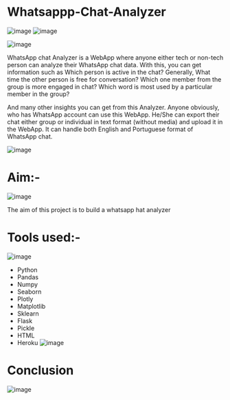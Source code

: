 # Whatsappp-Chat-Analyzer
![image](https://user-images.githubusercontent.com/88799249/155767768-2d42c645-641d-4e44-b4fa-b14442e4b836.png) ![image](https://user-images.githubusercontent.com/88799249/155767835-6d07a1a4-49b3-4aea-925b-5aa4dccb63ca.png)


![image](https://user-images.githubusercontent.com/88799249/155768987-31b1e291-a72d-40d6-bdb5-feef6a569bb8.png)


WhatsApp chat Analyzer is a WebApp where anyone either tech or non-tech person can analyze their WhatsApp chat data. With this, you can get information such as Which person is active in the chat? Generally, What time the other person is free for conversation? Which one member from the group is more engaged in chat? Which word is most used by a particular member in the group?

And many other insights you can get from this Analyzer. Anyone obviously, who has WhatsApp account can use this WebApp. He/She can export their chat either group or individual in text format (without media) and upload it in the WebApp. It can handle both English and Portuguese format of WhatsApp chat.

![image](https://user-images.githubusercontent.com/88799249/155003008-94c51424-167f-458a-b2af-3dd8288501e5.png)
# Aim:-
![image](https://user-images.githubusercontent.com/88799249/157093193-2f6d014f-798c-4090-9797-28a8e21b499c.png)

The aim of this project is to build a whatsapp hat analyzer
# Tools used:-
![image](https://user-images.githubusercontent.com/88799249/157093041-fe2da13c-7835-480f-bfe4-c84a22ce5c49.png)

* Python
* Pandas
* Numpy
* Seaborn
* Plotly
* Matplotlib
* Sklearn
* Flask
* Pickle
* HTML
* Heroku
![image](https://user-images.githubusercontent.com/88799249/159133028-27377664-cf2a-42b8-a27d-67d291ac6e06.png)

# Conclusion
![image](https://user-images.githubusercontent.com/88799249/159132985-f9e53d1c-0da9-4ce3-b296-0d3fbef86e07.png)


